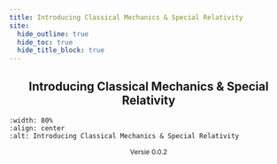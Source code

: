 ```yaml
---
title: Introducing Classical Mechanics & Special Relativity
site:
  hide_outline: true
  hide_toc: true
  hide_title_block: true
---
```


<div style="text-align: center;">

## Introducing Classical Mechanics & Special Relativity

</div>

```{figure} content/images/BoekOmslag.png
:width: 80%
:align: center
:alt: Introducing Classical Mechanics & Special Relativity
```


<div style="text-align: center; font-size: 12px">

Versie 0.0.2

</div>


